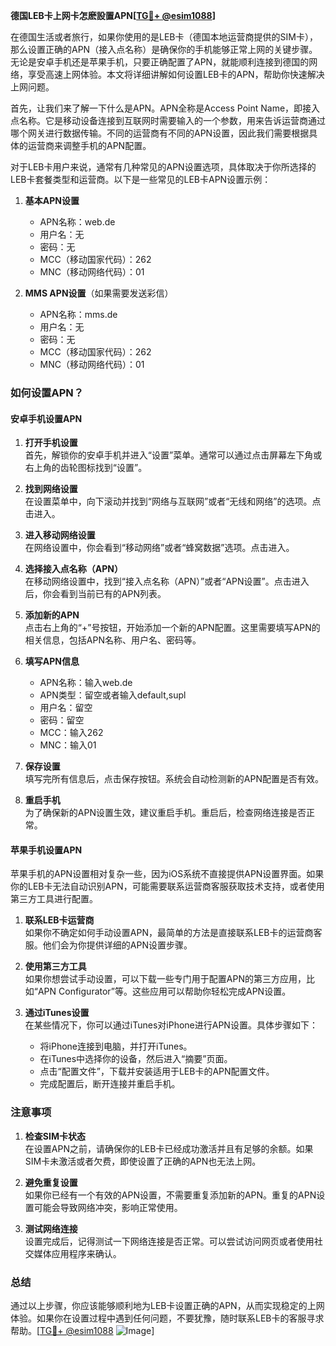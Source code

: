 **德国LEB卡上网卡怎麽設置APN[[TG💪+ @esim1088](https://t.me/s/esim1088)]**

在德国生活或者旅行，如果你使用的是LEB卡（德国本地运营商提供的SIM卡），那么设置正确的APN（接入点名称）是确保你的手机能够正常上网的关键步骤。无论是安卓手机还是苹果手机，只要正确配置了APN，就能顺利连接到德国的网络，享受高速上网体验。本文将详细讲解如何设置LEB卡的APN，帮助你快速解决上网问题。

首先，让我们来了解一下什么是APN。APN全称是Access Point Name，即接入点名称。它是移动设备连接到互联网时需要输入的一个参数，用来告诉运营商通过哪个网关进行数据传输。不同的运营商有不同的APN设置，因此我们需要根据具体的运营商来调整手机的APN配置。

对于LEB卡用户来说，通常有几种常见的APN设置选项，具体取决于你所选择的LEB卡套餐类型和运营商。以下是一些常见的LEB卡APN设置示例：

1. **基本APN设置**  
   - APN名称：web.de  
   - 用户名：无  
   - 密码：无  
   - MCC（移动国家代码）：262  
   - MNC（移动网络代码）：01  

2. **MMS APN设置**（如果需要发送彩信）  
   - APN名称：mms.de  
   - 用户名：无  
   - 密码：无  
   - MCC（移动国家代码）：262  
   - MNC（移动网络代码）：01  

### 如何设置APN？

#### 安卓手机设置APN

1. **打开手机设置**  
   首先，解锁你的安卓手机并进入“设置”菜单。通常可以通过点击屏幕左下角或右上角的齿轮图标找到“设置”。

2. **找到网络设置**  
   在设置菜单中，向下滚动并找到“网络与互联网”或者“无线和网络”的选项。点击进入。

3. **进入移动网络设置**  
   在网络设置中，你会看到“移动网络”或者“蜂窝数据”选项。点击进入。

4. **选择接入点名称（APN）**  
   在移动网络设置中，找到“接入点名称（APN）”或者“APN设置”。点击进入后，你会看到当前已有的APN列表。

5. **添加新的APN**  
   点击右上角的“+”号按钮，开始添加一个新的APN配置。这里需要填写APN的相关信息，包括APN名称、用户名、密码等。

6. **填写APN信息**  
   - APN名称：输入web.de  
   - APN类型：留空或者输入default,supl  
   - 用户名：留空  
   - 密码：留空  
   - MCC：输入262  
   - MNC：输入01  

7. **保存设置**  
   填写完所有信息后，点击保存按钮。系统会自动检测新的APN配置是否有效。

8. **重启手机**  
   为了确保新的APN设置生效，建议重启手机。重启后，检查网络连接是否正常。

#### 苹果手机设置APN

苹果手机的APN设置相对复杂一些，因为iOS系统不直接提供APN设置界面。如果你的LEB卡无法自动识别APN，可能需要联系运营商客服获取技术支持，或者使用第三方工具进行配置。

1. **联系LEB卡运营商**  
   如果你不确定如何手动设置APN，最简单的方法是直接联系LEB卡的运营商客服。他们会为你提供详细的APN设置步骤。

2. **使用第三方工具**  
   如果你想尝试手动设置，可以下载一些专门用于配置APN的第三方应用，比如“APN Configurator”等。这些应用可以帮助你轻松完成APN设置。

3. **通过iTunes设置**  
   在某些情况下，你可以通过iTunes对iPhone进行APN设置。具体步骤如下：
   - 将iPhone连接到电脑，并打开iTunes。
   - 在iTunes中选择你的设备，然后进入“摘要”页面。
   - 点击“配置文件”，下载并安装适用于LEB卡的APN配置文件。
   - 完成配置后，断开连接并重启手机。

### 注意事项

1. **检查SIM卡状态**  
   在设置APN之前，请确保你的LEB卡已经成功激活并且有足够的余额。如果SIM卡未激活或者欠费，即使设置了正确的APN也无法上网。

2. **避免重复设置**  
   如果你已经有一个有效的APN设置，不需要重复添加新的APN。重复的APN设置可能会导致网络冲突，影响正常使用。

3. **测试网络连接**  
   设置完成后，记得测试一下网络连接是否正常。可以尝试访问网页或者使用社交媒体应用程序来确认。

### 总结

通过以上步骤，你应该能够顺利地为LEB卡设置正确的APN，从而实现稳定的上网体验。如果你在设置过程中遇到任何问题，不要犹豫，随时联系LEB卡的客服寻求帮助。[[TG💪+ @esim1088](https://t.me/s/esim1088) ![Image](https://i.postimg.cc/4NQfJmqS/Snipaste-2025-05-13-00-14-12.png)]